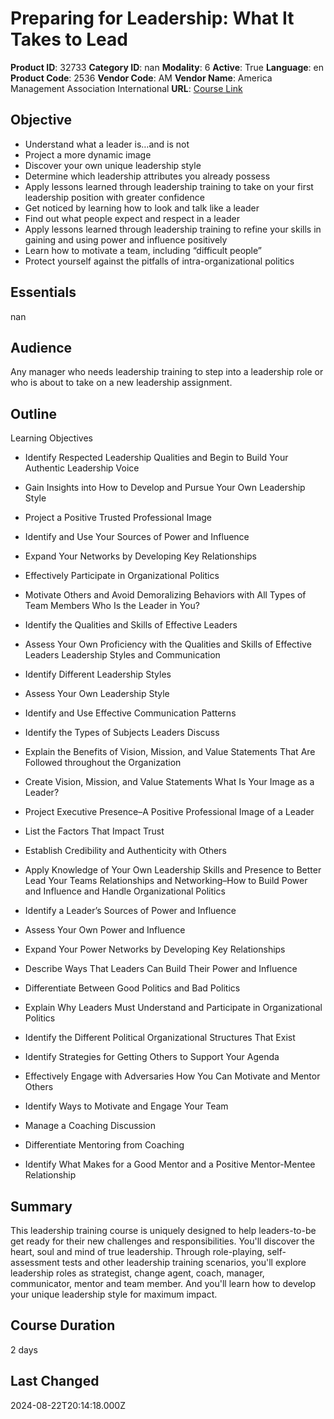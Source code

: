 # Preparing for Leadership: What It Takes to Lead

**Product ID**: 32733
**Category ID**: nan
**Modality**: 6
**Active**: True
**Language**: en
**Product Code**: 2536
**Vendor Code**: AM
**Vendor Name**: America Management Association International
**URL**: [Course Link](https://www.fastlaneus.com/course/amai-2536)

## Objective
- Understand what a leader is…and is not
- Project a more dynamic image
- Discover your own unique leadership style
- Determine which leadership attributes you already possess
- Apply lessons learned through leadership training to take on your first leadership position with greater confidence
- Get noticed by learning how to look and talk like a leader
- Find out what people expect and respect in a leader
- Apply lessons learned through leadership training to refine your skills in gaining and using power and influence positively
- Learn how to motivate a team, including “difficult people”
- Protect yourself against the pitfalls of intra-organizational politics

## Essentials
nan

## Audience
Any manager who needs leadership training to step into a leadership role or who is about to take on a new leadership assignment.

## Outline
Learning Objectives


- Identify Respected Leadership Qualities and Begin to Build Your Authentic Leadership Voice
- Gain Insights into How to Develop and Pursue Your Own Leadership Style
- Project a Positive Trusted Professional Image
- Identify and Use Your Sources of Power and Influence
- Expand Your Networks by Developing Key Relationships
- Effectively Participate in Organizational Politics
- Motivate Others and Avoid Demoralizing Behaviors with All Types of Team Members
Who Is the Leader in You?


- Identify the Qualities and Skills of Effective Leaders
- Assess Your Own Proficiency with the Qualities and Skills of Effective Leaders
Leadership Styles and Communication


- Identify Different Leadership Styles
- Assess Your Own Leadership Style
- Identify and Use Effective Communication Patterns
- Identify the Types of Subjects Leaders Discuss
- Explain the Benefits of Vision, Mission, and Value Statements That Are Followed throughout the Organization
- Create Vision, Mission, and Value Statements
What Is Your Image as a Leader?


- Project Executive Presence–A Positive Professional Image of a Leader
- List the Factors That Impact Trust
- Establish Credibility and Authenticity with Others
- Apply Knowledge of Your Own Leadership Skills and Presence to Better Lead Your Teams
Relationships and Networking–How to Build Power and Influence and Handle Organizational Politics


- Identify a Leader’s Sources of Power and Influence
- Assess Your Own Power and Influence
- Expand Your Power Networks by Developing Key Relationships
- Describe Ways That Leaders Can Build Their Power and Influence
- Differentiate Between Good Politics and Bad Politics
- Explain Why Leaders Must Understand and Participate in Organizational Politics
- Identify the Different Political Organizational Structures That Exist
- Identify Strategies for Getting Others to Support Your Agenda
- Effectively Engage with Adversaries
How You Can Motivate and Mentor Others


- Identify Ways to Motivate and Engage Your Team
- Manage a Coaching Discussion
- Differentiate Mentoring from Coaching
- Identify What Makes for a Good Mentor and a Positive Mentor-Mentee Relationship

## Summary
This leadership training course is uniquely designed to help leaders-to-be get ready for their new challenges and responsibilities. You'll discover the heart, soul and mind of true leadership. Through role-playing, self-assessment tests and other leadership training scenarios, you'll explore leadership roles as strategist, change agent, coach, manager, communicator, mentor and team member. And you'll learn how to develop your unique leadership style for maximum impact.

## Course Duration
2 days

## Last Changed
2024-08-22T20:14:18.000Z
